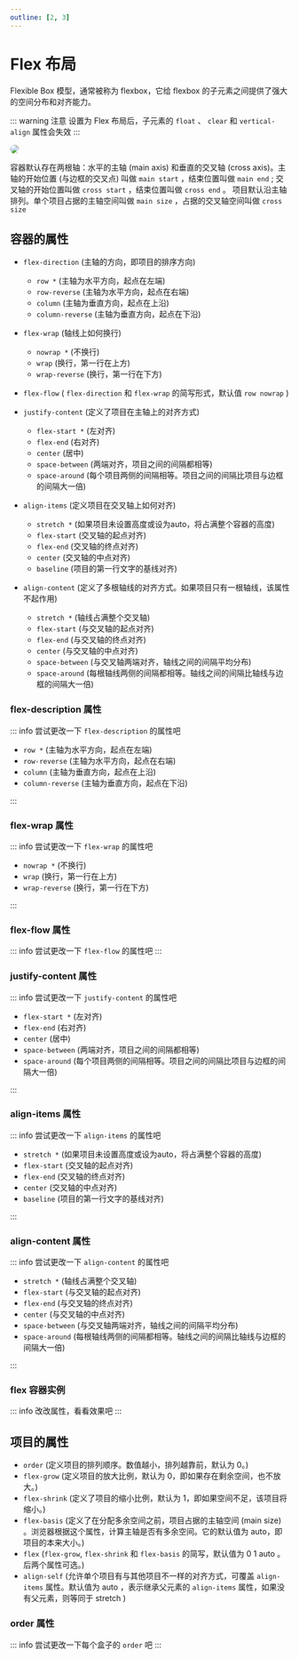```yaml
---
outline: [2, 3]
---
```


# Flex 布局

Flexible Box 模型，通常被称为 flexbox，它给 flexbox 的子元素之间提供了强大的空间分布和对齐能力。

::: warning 注意
设置为 Flex 布局后，子元素的 `float` 、 `clear` 和 `vertical-align` 属性会失效
:::

<img src="/CSS/flex%20container.png" style="border-radius:8px; "/>

容器默认存在两根轴：水平的主轴 (main axis) 和垂直的交叉轴 (cross axis)。主轴的开始位置 (与边框的交叉点) 叫做 `main start` ，结束位置叫做 `main end` ; 交叉轴的开始位置叫做 `cross start` ，结束位置叫做 `cross end` 。
项目默认沿主轴排列。单个项目占据的主轴空间叫做 `main size` ，占据的交叉轴空间叫做 `cross size`

## 容器的属性

* `flex-direction` (主轴的方向，即项目的排序方向)
  + `row *` (主轴为水平方向，起点在左端)
  + `row-reverse` (主轴为水平方向，起点在右端)
  + `column` (主轴为垂直方向，起点在上沿)
  + `column-reverse` (主轴为垂直方向，起点在下沿)

* `flex-wrap` (轴线上如何换行)
  + `nowrap *` (不换行)
  + `wrap` (换行，第一行在上方)
  + `wrap-reverse` (换行，第一行在下方)

* `flex-flow` ( `flex-direction` 和 `flex-wrap` 的简写形式，默认值 `row nowrap` )

* `justify-content` (定义了项目在主轴上的对齐方式)
  + `flex-start *` (左对齐)
  + `flex-end` (右对齐)
  + `center` (居中)
  + `space-between` (两端对齐，项目之间的间隔都相等)
  + `space-around` (每个项目两侧的间隔相等。项目之间的间隔比项目与边框的间隔大一倍)
* `align-items` (定义项目在交叉轴上如何对齐)
  + `stretch *` (如果项目未设置高度或设为auto，将占满整个容器的高度)
  + `flex-start` (交叉轴的起点对齐)
  + `flex-end` (交叉轴的终点对齐)
  + `center` (交叉轴的中点对齐)
  + `baseline` (项目的第一行文字的基线对齐)

* `align-content` (定义了多根轴线的对齐方式。如果项目只有一根轴线，该属性不起作用)
  + `stretch *` (轴线占满整个交叉轴)
  + `flex-start` (与交叉轴的起点对齐)
  + `flex-end` (与交叉轴的终点对齐)
  + `center` (与交叉轴的中点对齐)
  + `space-between` (与交叉轴两端对齐，轴线之间的间隔平均分布)
  + `space-around` (每根轴线两侧的间隔都相等。轴线之间的间隔比轴线与边框的间隔大一倍)

### flex-description 属性

::: info 尝试更改一下 `flex-description` 的属性吧

* `row *` (主轴为水平方向，起点在左端)
* `row-reverse` (主轴为水平方向，起点在右端)
* `column` (主轴为垂直方向，起点在上沿)
* `column-reverse` (主轴为垂直方向，起点在下沿)
<FlexDirection />
:::

### flex-wrap 属性

::: info 尝试更改一下 `flex-wrap` 的属性吧

* `nowrap *` (不换行)
* `wrap` (换行，第一行在上方)
* `wrap-reverse` (换行，第一行在下方)
<FlexWrap />
:::

### flex-flow 属性

::: info 尝试更改一下 `flex-flow` 的属性吧
<FlexFlow />
:::

### justify-content 属性

::: info 尝试更改一下 `justify-content` 的属性吧

* `flex-start *` (左对齐)
* `flex-end` (右对齐)
* `center` (居中)
* `space-between` (两端对齐，项目之间的间隔都相等)
* `space-around` (每个项目两侧的间隔相等。项目之间的间隔比项目与边框的间隔大一倍)
<JustifyContent />
:::

### align-items 属性

::: info 尝试更改一下 `align-items` 的属性吧

* `stretch *` (如果项目未设置高度或设为auto，将占满整个容器的高度)
* `flex-start` (交叉轴的起点对齐)
* `flex-end` (交叉轴的终点对齐)
* `center` (交叉轴的中点对齐)
* `baseline` (项目的第一行文字的基线对齐)
<AlignItems />
:::

### align-content 属性

::: info 尝试更改一下 `align-content` 的属性吧

* `stretch *` (轴线占满整个交叉轴)
* `flex-start` (与交叉轴的起点对齐)
* `flex-end` (与交叉轴的终点对齐)
* `center` (与交叉轴的中点对齐)
* `space-between` (与交叉轴两端对齐，轴线之间的间隔平均分布)
* `space-around` (每根轴线两侧的间隔都相等。轴线之间的间隔比轴线与边框的间隔大一倍)
<AlignContent />
:::

### flex 容器实例

::: info 改改属性，看看效果吧
<FlexContainerAll />
:::

## 项目的属性

* `order` (定义项目的排列顺序。数值越小，排列越靠前，默认为 0。)
* `flex-grow` (定义项目的放大比例，默认为 0，即如果存在剩余空间，也不放大。)
* `flex-shrink` (定义了项目的缩小比例，默认为 1，即如果空间不足，该项目将缩小。)
* `flex-basis` (定义了在分配多余空间之前，项目占据的主轴空间 (main size) 。浏览器根据这个属性，计算主轴是否有多余空间。它的默认值为 auto，即项目的本来大小。)
* `flex` (`flex-grow`,  `flex-shrink` 和 `flex-basis` 的简写，默认值为 0 1 auto 。后两个属性可选。)
* `align-self` (允许单个项目有与其他项目不一样的对齐方式，可覆盖 `align-items` 属性。默认值为 auto ，表示继承父元素的 `align-items` 属性，如果没有父元素，则等同于 stretch )

### order 属性

::: info 尝试更改一下每个盒子的 `order` 吧
<Order />
:::

<BackTop />

<script lang="ts" setup>
import BackTop from '/components/BackTop.vue'
import FlexDirection from './components/Flex/FlexDirection.vue'
import FlexWrap from './components/Flex/FlexWrap.vue'
import FlexFlow from './components/Flex/FlexFlow.vue'
import JustifyContent from './components/Flex/JustifyContent.vue'
import AlignItems from './components/Flex/AlignItems.vue'
import AlignContent from './components/Flex/AlignContent.vue'
import FlexContainerAll from './components/Flex/FlexContainerAll.vue'

import Order from './components/Flex/Order.vue'
</script>
